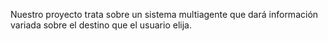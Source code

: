 Nuestro proyecto trata sobre un sistema multiagente que dará información variada sobre el destino que el usuario elija.